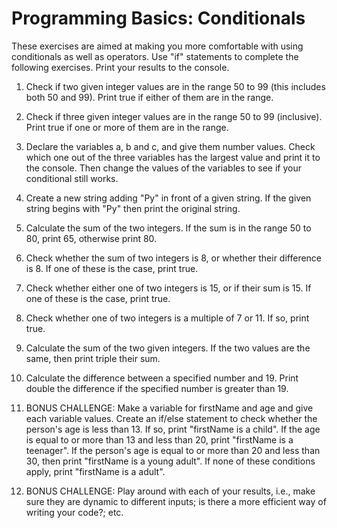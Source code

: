 # Programming Basics: Conditionals

These exercises are aimed at making you more comfortable with using conditionals as well as operators. Use "if" statements to complete the following exercises. Print your results to the console.

1. Check if two given integer values are in the range 50 to 99 (this includes both 50 and 99). Print true if either of them are in the range.

2. Check if three given integer values are in the range 50 to 99 (inclusive). Print true if one or more of them are in the range.

3. Declare the variables a, b and c, and give them number values. Check which one out of the three variables has the largest value and print it to the console. Then change the values of the variables to see if your conditional still works. 

4. Create a new string adding "Py" in front of a given string. If the given string begins with "Py" then print the original string.

5. Calculate the sum of the two integers. If the sum is in the range 50 to 80, print 65, otherwise print 80. 

6. Check whether the sum of two integers is 8, or whether their difference is 8. If one of these is the case, print true.

7. Check whether either one of two integers is 15, or if their sum is 15. If one of these is the case, print true. 

8. Check whether one of two integers is a multiple of 7 or 11. If so, print true.

9. Calculate the sum of the two given integers. If the two values are the same, then print triple their sum. 

10. Calculate the difference between a specified number and 19. Print double the difference if the specified number is greater than 19.

11. BONUS CHALLENGE: Make a variable for firstName and age and give each variable values. Create an if/else statement to check whether the person's age is less than 13. If so, print "firstName is a child". If the age is equal to or more than 13 and less than 20, print "firstName is a teenager". If the person's age is equal to or more than 20 and less than 30, then print "firstName is a young adult". If none of these conditions apply, print "firstName is a adult". 

12. BONUS CHALLENGE: Play around with each of your results, i.e., make sure they are dynamic to different inputs; is there a more efficient way of writing your code?; etc. 
